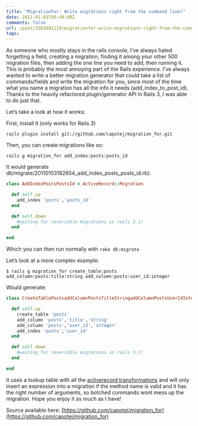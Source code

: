 ```yaml
---
title: "MigrationFor: Write migrations right from the command line!"
date: 2011-01-03T09:48:00Z
comments: false
url: /post/2583891119/migrationfor-write-migrations-right-from-the-command
tags:
---
```




As someone who mostly stays in the rails console, I’ve always hated forgetting a field, creating a migration, finding it among your other 500 migration files, then adding the one line you need to add, then running it. This is probably the most annoying part of the Rails experience. I’ve always wanted to write a better migration generator that could take a list of commands/fields and write the migration for you, since most of the time what you name a migration has all the info it needs (add_index_to_post_id). Thanks to the heavily refactored plugin/generator API in Rails 3, I was able to do just that.

Let’s take a look at how it works:

First, install it (only works for Rails 3)

`rails plugin install git://github.com/capotej/migration_for.git`

Then, you can create migrations like so:

`rails g migration_for add_index:posts:posts_id`

It would generate db/migrate/20110103182654_add_index_posts_posts_id.rb):

```ruby
class AddIndexPostsPostsId < ActiveRecord::Migration

  def self.up
    add_index 'posts','posts_id'
  end

  def self.down
    #waiting for reversible migrations in rails 3.1!
  end

end
```

Which you can then run normally with `rake db:migrate`

Let’s look at a more complex example:

`$ rails g migration_for create_table:posts add_column:posts:title:string add_column:posts:user_id:integer
`

Would generate:

```ruby
class CreateTablePostsaddColumnPostsTitleStringaddColumnPostsUserIdIntegeraddIndexPostsUserId < ActiveRecord::Migration

  def self.up
    create_table 'posts'
    add_column 'posts','title','string'
    add_column 'posts','user_id','integer'
    add_index 'posts','user_id'
  end

  def self.down
    #waiting for reversible migrations in rails 3.1!
  end

end
```

It uses a lookup table with all the [activerecord transformations](http://api.rubyonrails.org/classes/ActiveRecord/Migration.html) and will only insert an expression into a migration if the method name is valid and it has the right number of arguments, so botched commands wont mess up the migration. Hope you enjoy it as much as I have!

Source available here: [https://github.com/capotej/migration_for](https://github.com/capotej/migration_for)
